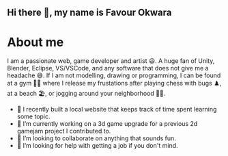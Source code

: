 ## Hi there 👋, my name is Favour Okwara

# About me
I am a passionate web, game developer and artist 😃. A huge fan of Unity, Blender, Eclipse, VS/VSCode, and any software that does not give me a headache 😅. If I am not modelling, drawing or programming, I can be found at a gym 🏋️‍♂️ where I release my frustations after playing chess with bugs ♟️, at a beach 🏖️, or jogging around your neighborhood 🏃‍♂️.

- 🥱 I recently built a local website that keeps track of time spent learning some topic.
- 🔭 I’m currently working on a 3d game upgrade for a previous 2d gamejam project I contributed to.
- 👯 I’m looking to collaborate on anything that sounds fun.
- 🤔 I’m looking for help with getting a job if you don't mind.

<!--
**Okwara-Favour/Okwara-Favour** is a ✨ _special_ ✨ repository because its `README.md` (this file) appears on your GitHub profile.

Here are some ideas to get you started:

- 🔭 I’m currently working on ...
- 🌱 I’m currently learning ...
- 👯 I’m looking to collaborate on ...
- 🤔 I’m looking for help with ...
- 💬 Ask me about ...
- 📫 How to reach me: ...
- 😄 Pronouns: ...
- ⚡ Fun fact: ...
-->
